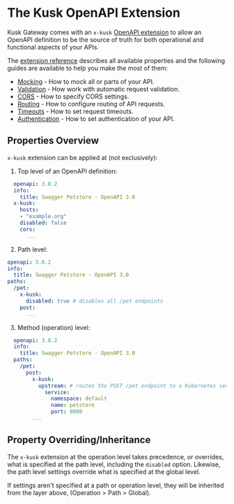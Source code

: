 # The Kusk OpenAPI Extension

Kusk Gateway comes with an `x-kusk` [OpenAPI extension](https://swagger.io/specification/#specification-extensions) to allow
an OpenAPI definition to be the source of truth for both operational and functional aspects of your APIs.

The [extension reference](../extension) describes all available properties and the following guides are 
available to help you make the most of them:

- [Mocking](mocking.md) - How to mock all or parts of your API.
- [Validation](validation.md) - How work with automatic request validation.
- [CORS](cors.md) - How to specify CORS settings.
- [Routing](routing.md) - How to configure routing of API requests.
- [Timeouts](timeouts.md) - How to set request timeouts.
- [Authentication](authentication.mdn) - How to set authentication of your API.

## **Properties Overview**

`x-kusk` extension can be applied at (not exclusively):

1. Top level of an OpenAPI definition:
```yaml
  openapi: 3.0.2
  info:
    title: Swagger Petstore - OpenAPI 3.0
  x-kusk:
    hosts:
    - "example.org"
    disabled: false
    cors:
      ...
```

2. Path level:
```yaml
openapi: 3.0.2
info:
  title: Swagger Petstore - OpenAPI 3.0
paths:
  /pet:
    x-kusk:
      disabled: true # disables all /pet endpoints
    post:
      ...
```

3. Method (operation) level:
```yaml
  openapi: 3.0.2
  info:
    title: Swagger Petstore - OpenAPI 3.0
  paths:
    /pet:
      post:
        x-kusk:
          upstream: # routes the POST /pet endpoint to a Kubernetes service
            service:
              namespace: default
              name: petstore
              port: 8000
        ...
```

## **Property Overriding/Inheritance**

The `x-kusk` extension at the operation level takes precedence, or overrides, what is specified at the path level, including the `disabled` option.
Likewise, the path level settings override what is specified at the global level.

If settings aren't specified at a path or operation level, they will be inherited from the layer above, (Operation > Path > Global).
